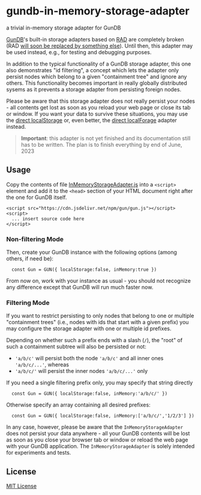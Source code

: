 # gundb-in-memory-storage-adapter #

a trivial in-memory storage adapter for GunDB

[GunDB](https://github.com/amark/gun)'s built-in storage adapters based on [RAD](https://github.com/amark/gun/wiki/RAD) are completely broken (RAD [will soon be replaced by something else](https://github.com/amark/gun/issues/1329#issuecomment-1556079655)). Until then, this adapter may be used instead, e.g., for testing and debugging purposes.

In addition to the typical functionality of a GunDB storage adapter, this one also demonstrates "id filtering", a concept which lets the adapter only persist nodes which belong to a given "containment tree" and ignore any others. This functionality becomes important in really globally distributed sysems as it prevents a storage adapter from persisting foreign nodes.

Please be aware that this storage adapter does not really persist your nodes - all contents get lost as soon as you reload your web page or close its tab or window. If you want your data to survive these situations, you may use the [direct localStorage](https://github.com/rozek/gundb-direct-localstorage-adapter) or, even better, the [direct localForage](https://github.com/rozek/gundb-direct-localforage-adapter) adapter instead.

> **Important**: this adapter is not yet finished and its documentation still has to be written. The plan is to finish everything by end of June, 2023

## Usage ##

Copy the contents of file [InMemoryStorageAdapter.js](./src/InMemoryStorageAdapter.js) into a `<script>` element and add it to the `<head>` section of your HTML document right after the one for GunDB itself.

```
<script src="https://cdn.jsdelivr.net/npm/gun/gun.js"></script>
<script>
  ... insert source code here
</script>
```

### Non-filtering Mode ###

Then, create your GunDB instance with the following options (among others, if need be):

```
  const Gun = GUN({ localStorage:false, inMemory:true })
```

From now on, work with your instance as usual - you should not recognize any difference except that GunDB will run much faster now.

### Filtering Mode ###

If you want to restrict persisting to only nodes that belong to one or multiple "containment trees" (i.e., nodes with ids that start with a given prefix) you may configure the storage adapter with one or multiple id prefixes.

Depending on whether such a prefix ends with a slash (`/`), the "root" of such a containment subtree will also be persisted or not:

* `'a/b/c'` will persist both the node `'a/b/c'` and all inner ones `'a/b/c/...'`, whereas
* `'a/b/c/'` will persist the inner nodes `'a/b/c/...'` only

If you need a single filtering prefix only, you may specify that string directly

```
  const Gun = GUN({ localStorage:false, inMemory:'a/b/c/' })
```

Otherwise specify an array containing all desired prefixes:

```
  const Gun = GUN({ localStorage:false, inMemory:['a/b/c/','1/2/3'] })
```

In any case, however, please be aware that the `InMemoryStorageAdapter` does not persist your data anywhere - all your GunDB contents will be lost as soon as you close your browser tab or window or reload the web page with your GunDB application. The `InMemoryStorageAdapter` is solely intended for experiments and tests.

## License ##

[MIT License](LICENSE.md)
